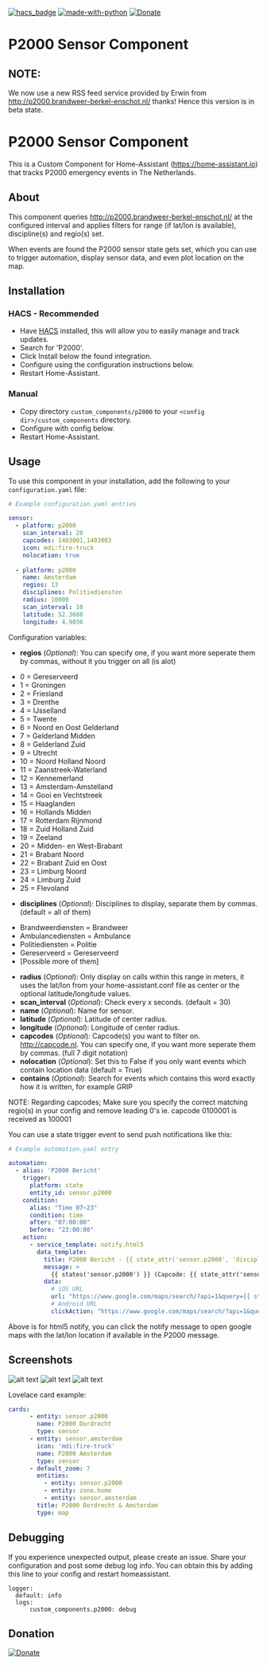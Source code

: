 [![hacs_badge](https://img.shields.io/badge/HACS-Default-orange.svg)](https://github.com/custom-components/hacs)  [![made-with-python](https://img.shields.io/badge/Made%20with-Python-1f425f.svg)](https://www.python.org/) [![Donate](https://img.shields.io/badge/Donate-PayPal-green.svg)](https://www.paypal.me/cyberjunkynl/)

# P2000 Sensor Component

## NOTE: 
We now use a new RSS feed service provided by Erwin from http://p2000.brandweer-berkel-enschot.nl/ thanks!
Hence this version is in beta state.

# P2000 Sensor Component

This is a Custom Component for Home-Assistant (https://home-assistant.io) that tracks P2000 emergency events in The Netherlands.

## About
This component queries http://p2000.brandweer-berkel-enschot.nl/ at the configured interval and applies filters for range (if lat/lon is available), discipline(s) and regio(s) set.

When events are found the P2000 sensor state gets set, which you can use to trigger automation, display sensor data,
and even plot location on the map.

## Installation

### HACS - Recommended
- Have [HACS](https://hacs.xyz) installed, this will allow you to easily manage and track updates.
- Search for 'P2000'.
- Click Install below the found integration.
- Configure using the configuration instructions below.
- Restart Home-Assistant.

### Manual
- Copy directory `custom_components/p2000` to your `<config dir>/custom_components` directory.
- Configure with config below.
- Restart Home-Assistant.

## Usage
To use this component in your installation, add the following to your `configuration.yaml` file:

```yaml
# Example configuration.yaml entries

sensor:
  - platform: p2000
    scan_interval: 20
    capcodes: 1403001,1403003
    icon: mdi:fire-truck
    nolocation: true
    
  - platform: p2000
    name: Amsterdam
    regios: 13
    disciplines: Politiediensten
    radius: 10000
    scan_interval: 10
    latitude: 52.3680
    longitude: 4.9036
```

Configuration variables:

- **regios** (*Optional*): You can specify one, if you want more seperate them by commas, without it you trigger on all (is alot)
 * 0 = Gereserveerd
 * 1 = Groningen
 * 2 = Friesland
 * 3 = Drenthe
 * 4 = IJsselland
 * 5 = Twente
 * 6 = Noord en Oost Gelderland
 * 7 = Gelderland Midden
 * 8 = Gelderland Zuid
 * 9 = Utrecht
 * 10 = Noord Holland Noord
 * 11 = Zaanstreek-Waterland
 * 12 = Kennemerland
 * 13 = Amsterdam-Amstelland
 * 14 = Gooi en Vechtstreek
 * 15 = Haaglanden
 * 16 = Hollands Midden
 * 17 = Rotterdam Rijnmond
 * 18 = Zuid Holland Zuid
 * 19 = Zeeland
 * 20 = Midden- en West-Brabant
 * 21 = Brabant Noord
 * 22 = Brabant Zuid en Oost
 * 23 = Limburg Noord
 * 24 = Limburg Zuid
 * 25 = Flevoland
- **disciplines** (*Optional*): Disciplines to display, separate them by commas. (default = all of them)
 * Brandweerdiensten = Brandweer
 * Ambulancediensten = Ambulance
 * Politiediensten = Politie
 * Gereserveerd = Gereserveerd
 * [Possible more of them]
- **radius** (*Optional*): Only display on calls within this range in meters, it uses the lat/lon from your home-assistant.conf file as center or the optional latitude/longitude values.
- **scan_interval** (*Optional*): Check every x seconds. (default = 30)
- **name** (*Optional*): Name for sensor.
- **latitude** (*Optional*): Latitude of center radius.
- **longitude** (*Optional*): Longitude of center radius.
- **capcodes** (*Optional*): Capcode(s) you want to filter on. http://capcode.nl. You can specify one, if you want more seperate them by commas. (full 7 digit notation)
- **nolocation** (*Optional*): Set this to False if you only want events which contain location data (default = True)
- **contains** (*Optional*): Search for events which contains this word exactly how it is written, for example GRIP

NOTE:
Regarding capcodes;
Make sure you specify the correct matching regio(s) in your config and remove leading 0's ie. capcode 0100001 is received as 100001 

You can use a state trigger event to send push notifications like this:
```yaml
# Example automation.yaml entry

automation:
  - alias: 'P2000 Bericht'
    trigger:
      platform: state
      entity_id: sensor.p2000
    condition:
      alias: "Time 07~23"
      condition: time
      after: "07:00:00"
      before: "23:00:00"
    action:
      - service_template: notify.html5
        data_template:
          title: P2000 Bericht - {{ state_attr('sensor.p2000', 'discipline') }}
          message: >
            {{ states('sensor.p2000') }} (Capcode: {{ state_attr('sensor.p2000', 'capcode') }})
          data:
            # iOS URL
            url: "https://www.google.com/maps/search/?api=1&query={{ state_attr('sensor.p2000', 'latitude') }},{{ state_attr('sensor.p2000', 'longitude') }}"
            # Android URL
            clickAction: "https://www.google.com/maps/search/?api=1&query={{ state_attr('sensor.p2000', 'latitude') }},{{ state_attr('sensor.p2000', 'longitude') }}"
```

Above is for html5 notify, you can click the notify message to open google maps with the lat/lon location if available in the P2000 message.

## Screenshots

![alt text](https://github.com/cyberjunky/home-assistant-p2000/blob/master/screenshots/p2000sensor.png?raw=true "Screenshot Sensor")
![alt text](https://github.com/cyberjunky/home-assistant-p2000/blob/master/screenshots/p2000map.png?raw=true "Screenshot Map")
![alt text](https://github.com/cyberjunky/home-assistant-p2000/blob/master/screenshots/p2000multi.png?raw=true "Screenshot Multi")

Lovelace card example:

```yaml
cards:
      - entity: sensor.p2000
        name: P2000 Dordrecht
        type: sensor
      - entity: sensor.amsterdam
        icon: 'mdi:fire-truck'
        name: P2000 Amsterdam
        type: sensor
      - default_zoom: 7
        entities:
          - entity: sensor.p2000
          - entity: zone.home
          - entity: sensor.amsterdam
        title: P2000 Dordrecht & Amsterdam
        type: map
```

## Debugging
If you experience unexpected output, please create an issue.
Share your configuration and post some debug log info.
You can obtain this by adding this line to your config and restart homeassistant.


```
logger:
  default: info
  logs:
      custom_components.p2000: debug
```

## Donation
[![Donate](https://img.shields.io/badge/Donate-PayPal-green.svg)](https://www.paypal.me/cyberjunkynl/)
